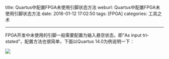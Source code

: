 title: Quartus中配置FPGA未使用引脚状态方法
weburl: Quartus中配置FPGA未使用引脚状态方法
date: 2016-01-12 17:02:50
tags: [FPGA]
categories: 工具之术

---

FPGA开发中未使用的引脚一般需要配置为输入悬空状态，即“As input tri-stated”，配置方法也很简单，下面以Quartus 14.0为例说明一下：

<!--more-->

![](https://pic.gaomf.store/FPGA20160112.gif)
